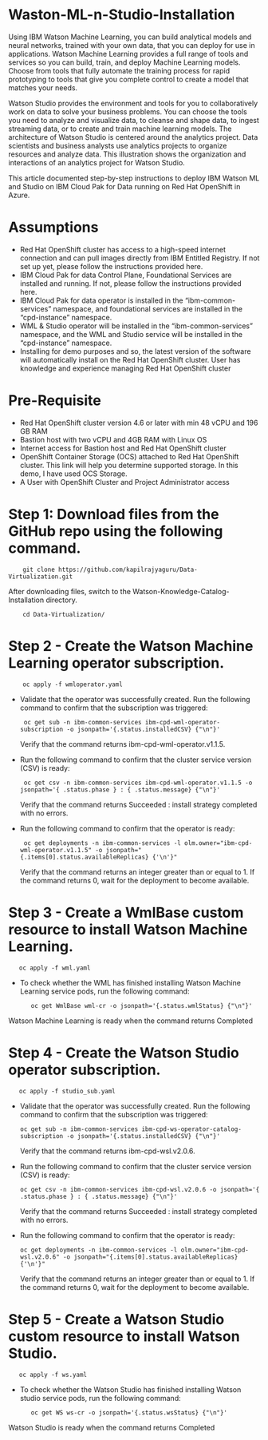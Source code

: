 # Waston-ML-n-Studio-Installation

Using IBM Watson Machine Learning, you can build analytical models and neural networks, trained with your own data, that you can deploy for use in applications. Watson Machine Learning provides a full range of tools and services so you can build, train, and deploy Machine Learning models. Choose from tools that fully automate the training process for rapid prototyping to tools that give you complete control to create a model that matches your needs.

Watson Studio provides the environment and tools for you to collaboratively work on data to solve your business problems. You can choose the tools you need to analyze and visualize data, to cleanse and shape data, to ingest streaming data, or to create and train machine learning models. The architecture of Watson Studio is centered around the analytics project. Data scientists and business analysts use analytics projects to organize resources and analyze data. This illustration shows the organization and interactions of an analytics project for Watson Studio.

This article documented step-by-step instructions to deploy IBM Watson ML and Studio on IBM Cloud Pak for Data running on Red Hat OpenShift in Azure.

# Assumptions
 - Red Hat OpenShift cluster has access to a high-speed internet connection and can pull images directly from IBM Entitled Registry. If not set up yet, please follow the instructions provided here.
 - IBM Cloud Pak for data Control Plane, Foundational Services are installed and running. If not, please follow the instructions provided here.
 - IBM Cloud Pak for data operator is installed in the “ibm-common-services” namespace, and foundational services are installed in the “cpd-instance” namespace.
 - WML & Studio operator will be installed in the “ibm-common-services” namespace, and the WML and Studio service will be installed in the “cpd-instance” namespace.
 - Installing for demo purposes and so, the latest version of the software will automatically install on the Red Hat OpenShift cluster.
User has knowledge and experience managing Red Hat OpenShift cluster

# Pre-Requisite
 - Red Hat OpenShift cluster version 4.6 or later with min 48 vCPU and 196 GB RAM
 - Bastion host with two vCPU and 4GB RAM with Linux OS
 - Internet access for Bastion host and Red Hat OpenShift cluster
 - OpenShift Container Storage (OCS) attached to Red Hat OpenShift cluster. This link will help you determine supported storage. In this demo, I have used OCS Storage.
 - A User with OpenShift Cluster and Project Administrator access

# Step 1: Download files from the GitHub repo using the following command.

        git clone https://github.com/kapilrajyaguru/Data-Virtualization.git

  After downloading files, switch to the Watson-Knowledge-Catalog-Installation directory.
        
        cd Data-Virtualization/

# Step 2 - Create the Watson Machine Learning operator subscription.
  
        oc apply -f wmloperator.yaml
 
 - Validate that the operator was successfully created.
   Run the following command to confirm that the subscription was triggered:

        oc get sub -n ibm-common-services ibm-cpd-wml-operator-subscription -o jsonpath='{.status.installedCSV} {"\n"}'

   Verify that the command returns ibm-cpd-wml-operator.v1.1.5.

 - Run the following command to confirm that the cluster service version (CSV) is ready:

        oc get csv -n ibm-common-services ibm-cpd-wml-operator.v1.1.5 -o jsonpath='{ .status.phase } : { .status.message} {"\n"}'

   Verify that the command returns Succeeded : install strategy completed with no errors.

 - Run the following command to confirm that the operator is ready:

        oc get deployments -n ibm-common-services -l olm.owner="ibm-cpd-wml-operator.v1.1.5" -o jsonpath="{.items[0].status.availableReplicas} {'\n'}"

   Verify that the command returns an integer greater than or equal to 1. If the command returns 0, wait for the deployment to become available.
   
# Step 3 - Create a WmlBase custom resource to install Watson Machine Learning. 

       oc apply -f wml.yaml
  
  - To check whether the WML has finished installing Watson Machine Learning service pods, run the following command:

		   oc get WmlBase wml-cr -o jsonpath='{.status.wmlStatus} {"\n"}'
        
   Watson Machine Learning is ready when the command returns Completed
   
# Step 4 - Create the Watson Studio operator subscription.

       oc apply -f studio_sub.yaml
        
 - Validate that the operator was successfully created.
   Run the following command to confirm that the subscription was triggered:

       oc get sub -n ibm-common-services ibm-cpd-ws-operator-catalog-subscription -o jsonpath='{.status.installedCSV} {"\n"}'

    Verify that the command returns ibm-cpd-wsl.v2.0.6.

 - Run the following command to confirm that the cluster service version (CSV) is ready:

       oc get csv -n ibm-common-services ibm-cpd-wsl.v2.0.6 -o jsonpath='{ .status.phase } : { .status.message} {"\n"}'

   Verify that the command returns Succeeded : install strategy completed with no errors.

 - Run the following command to confirm that the operator is ready:

       oc get deployments -n ibm-common-services -l olm.owner="ibm-cpd-wsl.v2.0.6" -o jsonpath="{.items[0].status.availableReplicas} {'\n'}"

   Verify that the command returns an integer greater than or equal to 1. If the command returns 0, wait for the deployment to become available.
   
# Step 5 - Create a Watson Studio custom resource to install Watson Studio. 

       oc apply -f ws.yaml
  
  - To check whether the Watson Studio has finished installing Watson studio service pods, run the following command:

		   oc get WS ws-cr -o jsonpath='{.status.wsStatus} {"\n"}'
        
   Watson Studio is ready when the command returns Completed
